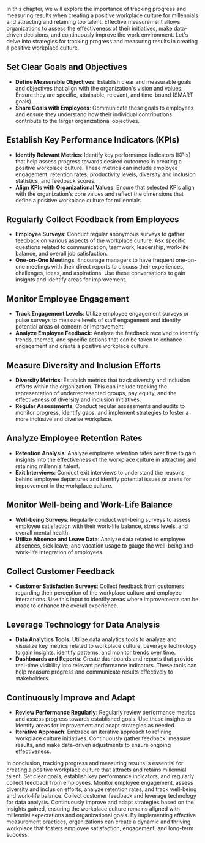 
In this chapter, we will explore the importance of tracking progress and measuring results when creating a positive workplace culture for millennials and attracting and retaining top talent. Effective measurement allows organizations to assess the effectiveness of their initiatives, make data-driven decisions, and continuously improve the work environment. Let's delve into strategies for tracking progress and measuring results in creating a positive workplace culture.

Set Clear Goals and Objectives
------------------------------

* **Define Measurable Objectives**: Establish clear and measurable goals and objectives that align with the organization's vision and values. Ensure they are specific, attainable, relevant, and time-bound (SMART goals).
* **Share Goals with Employees**: Communicate these goals to employees and ensure they understand how their individual contributions contribute to the larger organizational objectives.

Establish Key Performance Indicators (KPIs)
-------------------------------------------

* **Identify Relevant Metrics**: Identify key performance indicators (KPIs) that help assess progress towards desired outcomes in creating a positive workplace culture. These metrics can include employee engagement, retention rates, productivity levels, diversity and inclusion statistics, and feedback scores.
* **Align KPIs with Organizational Values**: Ensure that selected KPIs align with the organization's core values and reflect the dimensions that define a positive workplace culture for millennials.

Regularly Collect Feedback from Employees
-----------------------------------------

* **Employee Surveys**: Conduct regular anonymous surveys to gather feedback on various aspects of the workplace culture. Ask specific questions related to communication, teamwork, leadership, work-life balance, and overall job satisfaction.
* **One-on-One Meetings**: Encourage managers to have frequent one-on-one meetings with their direct reports to discuss their experiences, challenges, ideas, and aspirations. Use these conversations to gain insights and identify areas for improvement.

Monitor Employee Engagement
---------------------------

* **Track Engagement Levels**: Utilize employee engagement surveys or pulse surveys to measure levels of staff engagement and identify potential areas of concern or improvement.
* **Analyze Employee Feedback**: Analyze the feedback received to identify trends, themes, and specific actions that can be taken to enhance engagement and create a positive workplace culture.

Measure Diversity and Inclusion Efforts
---------------------------------------

* **Diversity Metrics**: Establish metrics that track diversity and inclusion efforts within the organization. This can include tracking the representation of underrepresented groups, pay equity, and the effectiveness of diversity and inclusion initiatives.
* **Regular Assessments**: Conduct regular assessments and audits to monitor progress, identify gaps, and implement strategies to foster a more inclusive and diverse workplace.

Analyze Employee Retention Rates
--------------------------------

* **Retention Analysis**: Analyze employee retention rates over time to gain insights into the effectiveness of the workplace culture in attracting and retaining millennial talent.
* **Exit Interviews**: Conduct exit interviews to understand the reasons behind employee departures and identify potential issues or areas for improvement in the workplace culture.

Monitor Well-being and Work-Life Balance
----------------------------------------

* **Well-being Surveys**: Regularly conduct well-being surveys to assess employee satisfaction with their work-life balance, stress levels, and overall mental health.
* **Utilize Absence and Leave Data**: Analyze data related to employee absences, sick leave, and vacation usage to gauge the well-being and work-life integration of employees.

Collect Customer Feedback
-------------------------

* **Customer Satisfaction Surveys**: Collect feedback from customers regarding their perception of the workplace culture and employee interactions. Use this input to identify areas where improvements can be made to enhance the overall experience.

Leverage Technology for Data Analysis
-------------------------------------

* **Data Analytics Tools**: Utilize data analytics tools to analyze and visualize key metrics related to workplace culture. Leverage technology to gain insights, identify patterns, and monitor trends over time.
* **Dashboards and Reports**: Create dashboards and reports that provide real-time visibility into relevant performance indicators. These tools can help measure progress and communicate results effectively to stakeholders.

Continuously Improve and Adapt
------------------------------

* **Review Performance Regularly**: Regularly review performance metrics and assess progress towards established goals. Use these insights to identify areas for improvement and adapt strategies as needed.
* **Iterative Approach**: Embrace an iterative approach to refining workplace culture initiatives. Continuously gather feedback, measure results, and make data-driven adjustments to ensure ongoing effectiveness.

In conclusion, tracking progress and measuring results is essential for creating a positive workplace culture that attracts and retains millennial talent. Set clear goals, establish key performance indicators, and regularly collect feedback from employees. Monitor employee engagement, assess diversity and inclusion efforts, analyze retention rates, and track well-being and work-life balance. Collect customer feedback and leverage technology for data analysis. Continuously improve and adapt strategies based on the insights gained, ensuring the workplace culture remains aligned with millennial expectations and organizational goals. By implementing effective measurement practices, organizations can create a dynamic and thriving workplace that fosters employee satisfaction, engagement, and long-term success.

